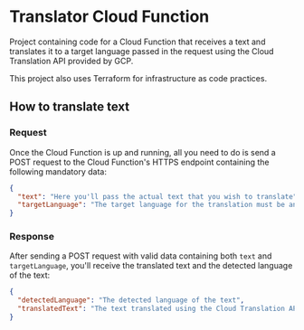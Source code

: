 # Translator Cloud Function
Project containing code for a Cloud Function that receives a text and translates it to a target language passed in the request
using the Cloud Translation API provided by GCP.

This project also uses Terraform for infrastructure as code practices.

## How to translate text
### Request
Once the Cloud Function is up and running, all you need to do is send a POST request to the Cloud Function's HTTPS endpoint
containing the following mandatory data:
````json
{
  "text": "Here you'll pass the actual text that you wish to translate",
  "targetLanguage": "The target language for the translation must be an ISO 639-1 language code"
}
````

### Response
After sending a POST request with valid data containing both `text` and `targetLanguage`, you'll receive the translated text
and the detected language of the text:
````json
{
  "detectedLanguage": "The detected language of the text",
  "translatedText": "The text translated using the Cloud Translation API"
}
````
